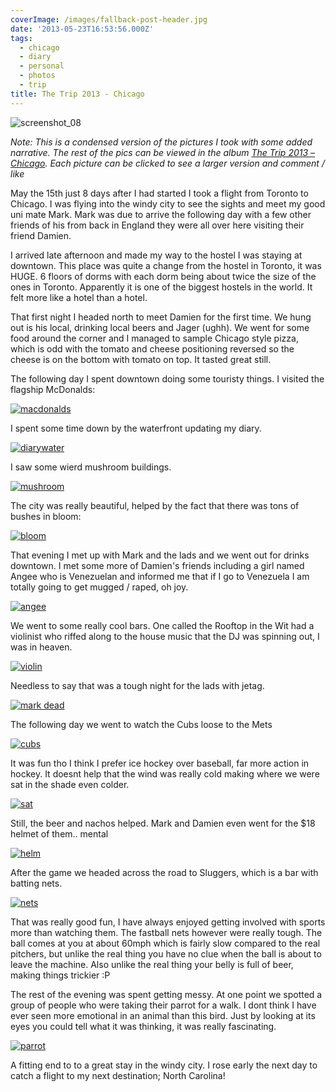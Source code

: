 ```yaml
---
coverImage: /images/fallback-post-header.jpg
date: '2013-05-23T16:53:56.000Z'
tags:
  - chicago
  - diary
  - personal
  - photos
  - trip
title: The Trip 2013 - Chicago
---
```


![screenshot_08](/wp-content/uploads/2013/05/screenshot_08.png)

_Note: This is a condensed version of the pictures I took with some added narrative. The rest of the pics can be viewed in the album [The Trip 2013 – Chicago](https://www.facebook.com/media/set/?set=a.10151656151696031.1073741832.593661030&type=3). Each picture can be clicked to see a larger version and comment / like_

<!-- more -->

May the 15th just 8 days after I had started I took a flight from Toronto to Chicago. I was flying into the windy city to see the sights and meet my good uni mate Mark. Mark was due to arrive the following day with a few other friends of his from back in England they were all over here visiting their friend Damien.

I arrived late afternoon and made my way to the hostel I was staying at downtown. This place was quite a change from the hostel in Toronto, it was HUGE. 6 floors of dorms with each dorm being about twice the size of the ones in Toronto. Apparently it is one of the biggest hostels in the world. It felt more like a hotel than a hotel.

That first night I headed north to meet Damien for the first time. We hung out is his local, drinking local beers and Jager (ughh). We went for some food around the corner and I managed to sample Chicago style pizza, which is odd with the tomato and cheese positioning reversed so the cheese is on the bottom with tomato on top. It tasted great still.

The following day I spent downtown doing some touristy things. I visited the flagship McDonalds:

[![macdonalds](/wp-content/uploads/2013/05/macdonalds.jpg)](https://www.facebook.com/photo.php?fbid=10151656154236031&set=a.10151656151696031.1073741832.593661030&type=3&theater)

I spent some time down by the waterfront updating my diary.

[![diarywater](/wp-content/uploads/2013/05/diarywater.jpg)](https://www.facebook.com/photo.php?fbid=10151656154871031&set=a.10151656151696031.1073741832.593661030&type=3&theater)

I saw some wierd mushroom buildings.

[![mushroom](/wp-content/uploads/2013/05/mushroom.jpg)](https://www.facebook.com/photo.php?fbid=10151656154281031&set=a.10151656151696031.1073741832.593661030&type=3&theater)

The city was really beautiful, helped by the fact that there was tons of bushes in bloom:

[![bloom](/wp-content/uploads/2013/05/bloom.jpg)](https://www.facebook.com/photo.php?fbid=10151656154891031&set=a.10151656151696031.1073741832.593661030&type=3&theater)

That evening I met up with Mark and the lads and we went out for drinks downtown. I met some more of Damien's friends including a girl named Angee who is Venezuelan and informed me that if I go to Venezuela I am totally going to get mugged / raped, oh joy.

[![angee](/wp-content/uploads/2013/05/angee.jpg)](https://www.facebook.com/photo.php?fbid=10151656154891031&set=a.10151656151696031.1073741832.593661030&type=3&theater)

We went to some really cool bars. One called the Rooftop in the Wit had a violinist who riffed along to the house music that the DJ was spinning out, I was in heaven.

[![violin](/wp-content/uploads/2013/05/violin.jpg)](https://www.facebook.com/photo.php?fbid=10151656154891031&set=a.10151656151696031.1073741832.593661030&type=3&theater)

Needless to say that was a tough night for the lads with jetag.

[![mark dead](/wp-content/uploads/2013/05/mark-dead.jpg)](https://www.facebook.com/media/set/?set=a.10151656151696031.1073741832.593661030&type=3)

The following day we went to watch the Cubs loose to the Mets

[![cubs](/wp-content/uploads/2013/05/cubs.jpg)](https://www.facebook.com/photo.php?fbid=10151656155876031&set=a.10151656151696031.1073741832.593661030&type=3&theater)

It was fun tho I think I prefer ice hockey over baseball, far more action in hockey. It doesnt help that the wind was really cold making where we were sat in the shade even colder.

[![sat](/wp-content/uploads/2013/05/sat.jpg)](https://www.facebook.com/photo.php?fbid=10151656155921031&set=a.10151656151696031.1073741832.593661030&type=3&theater)

Still, the beer and nachos helped. Mark and Damien even went for the \$18 helmet of them.. mental

[![helm](/wp-content/uploads/2013/05/helm.jpg)](https://www.facebook.com/photo.php?fbid=10151656156066031&set=a.10151656151696031.1073741832.593661030&type=3&theater)

After the game we headed across the road to Sluggers, which is a bar with batting nets.

[![nets](/wp-content/uploads/2013/05/nets.jpg)](https://www.facebook.com/photo.php?fbid=10151656156261031&set=a.10151656151696031.1073741832.593661030&type=3&theater)

That was really good fun, I have always enjoyed getting involved with sports more than watching them. The fastball nets however were really tough. The ball comes at you at about 60mph which is fairly slow compared to the real pitchers, but unlike the real thing you have no clue when the ball is about to leave the machine. Also unlike the real thing your belly is full of beer, making things trickier :P

The rest of the evening was spent getting messy. At one point we spotted a group of people who were taking their parrot for a walk. I dont think I have ever seen more emotional in an animal than this bird. Just by looking at its eyes you could tell what it was thinking, it was really fascinating.

[![parrot](/wp-content/uploads/2013/05/parrot.jpg)](https://www.facebook.com/photo.php?fbid=10151656156401031&set=a.10151656151696031.1073741832.593661030&type=3&theater)

A fitting end to to a great stay in the windy city. I rose early the next day to catch a flight to my next destination; North Carolina!
